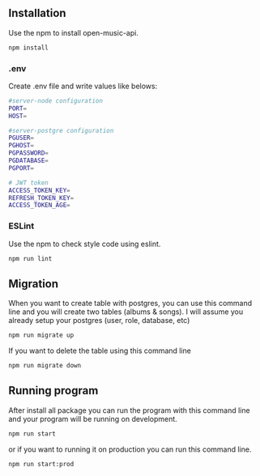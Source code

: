 ## Installation

Use the npm to install open-music-api.

```bash
npm install
```

### .env

Create .env file and write values like belows:

```bash
#server-node configuration
PORT=
HOST=

#server-postgre configuration
PGUSER=
PGHOST=
PGPASSWORD=
PGDATABASE=
PGPORT=

# JWT token
ACCESS_TOKEN_KEY=
REFRESH_TOKEN_KEY=
ACCESS_TOKEN_AGE=
```

### ESLint

Use the npm to check style code using eslint.

```bash
npm run lint
```

## Migration

When you want to create table with postgres, you can use this command line and you will create two tables (albums & songs).
I will assume you already setup your postgres (user, role, database, etc)

```bash
npm run migrate up
```

If you want to delete the table using this command line

```bash
npm run migrate down
```

## Running program

After install all package you can run the program with this command line and your program will be running on development.

```bash
npm run start
```
or if you want to running it on production you can run this command line.
```bash
npm run start:prod
```